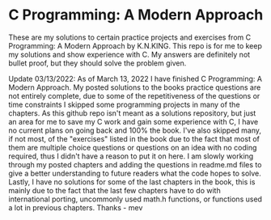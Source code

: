 # C Programming: A Modern Approach

These are my solutions to certain practice projects and exercises from C Programming: A Modern Approach by K.N.KING. This repo is for me to keep my solutions and show experience with C. My answers are definitely not bullet proof, but they should solve the problem given.

Update 03/13/2022: As of March 13, 2022 I have finished C Programming: A Modern Approach. My posted solutions to the books practice questions are not entirely complete, due to some of the repetitiveness of the questions or time constraints I skipped some programming projects in many of the chapters. As this github repo isn't meant as a solutions repository, but just an area for me to save my C work and gain some experience with C, I have no current plans on going back and 100% the book. I've also skipped many, if not most, of the "exercises" listed in the book due to the fact that most of them are multiple choice questions or questions on an idea with no coding required, thus I didn't have a reason to put it on here. I am slowly working through my posted chapters and adding the questions in readme.md files to give a better understanding to future readers what the code hopes to solve. Lastly, I have no solutions for some of the last chapters in the book, this is mainly due to the fact that the last few chapters have to do with international porting, uncommonly used math.h functions, or functions used a lot in previous chapters. Thanks - mev
